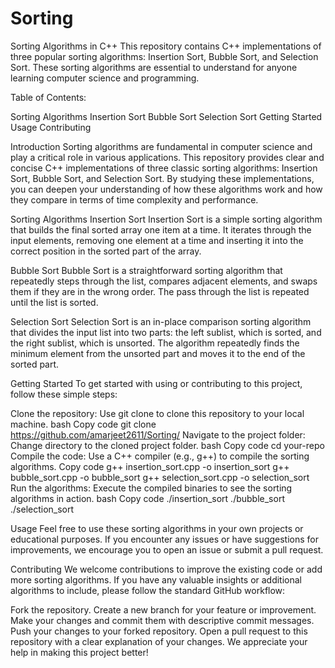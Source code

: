 # Sorting
Sorting Algorithms in C++
This repository contains C++ implementations of three popular sorting algorithms: Insertion Sort, Bubble Sort, and Selection Sort. These sorting algorithms are essential to understand for anyone learning computer science and programming.

Table of Contents:

Sorting Algorithms
Insertion Sort
Bubble Sort
Selection Sort
Getting Started
Usage
Contributing


Introduction
Sorting algorithms are fundamental in computer science and play a critical role in various applications. This repository provides clear and concise C++ implementations of three classic sorting algorithms: Insertion Sort, Bubble Sort, and Selection Sort. By studying these implementations, you can deepen your understanding of how these algorithms work and how they compare in terms of time complexity and performance.

Sorting Algorithms
Insertion Sort
Insertion Sort is a simple sorting algorithm that builds the final sorted array one item at a time. It iterates through the input elements, removing one element at a time and inserting it into the correct position in the sorted part of the array.

Bubble Sort
Bubble Sort is a straightforward sorting algorithm that repeatedly steps through the list, compares adjacent elements, and swaps them if they are in the wrong order. The pass through the list is repeated until the list is sorted.

Selection Sort
Selection Sort is an in-place comparison sorting algorithm that divides the input list into two parts: the left sublist, which is sorted, and the right sublist, which is unsorted. The algorithm repeatedly finds the minimum element from the unsorted part and moves it to the end of the sorted part.

Getting Started
To get started with using or contributing to this project, follow these simple steps:

Clone the repository: Use git clone to clone this repository to your local machine.
bash
Copy code
git clone https://github.com/amarjeet2611/Sorting/
Navigate to the project folder: Change directory to the cloned project folder.
bash
Copy code
cd your-repo
Compile the code: Use a C++ compiler (e.g., g++) to compile the sorting algorithms.
Copy code
g++ insertion_sort.cpp -o insertion_sort
g++ bubble_sort.cpp -o bubble_sort
g++ selection_sort.cpp -o selection_sort
Run the algorithms: Execute the compiled binaries to see the sorting algorithms in action.
bash
Copy code
./insertion_sort
./bubble_sort
./selection_sort

Usage
Feel free to use these sorting algorithms in your own projects or educational purposes. If you encounter any issues or have suggestions for improvements, we encourage you to open an issue or submit a pull request.

Contributing
We welcome contributions to improve the existing code or add more sorting algorithms. If you have any valuable insights or additional algorithms to include, please follow the standard GitHub workflow:

Fork the repository.
Create a new branch for your feature or improvement.
Make your changes and commit them with descriptive commit messages.
Push your changes to your forked repository.
Open a pull request to this repository with a clear explanation of your changes.
We appreciate your help in making this project better!

